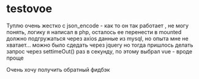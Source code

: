 # testovoe
Туплю очень жестко с json_encode - как то он так работает , не могу понять, логику я написал  в php, осталось ее перенести в mounted должно подгружаться через axios данные  из mysql, но опыта мне не хватает... можно было сдедать через jquery но тогда пришлось делать запрос через settimeOut() раз в секунду, по этому выбрал vue - вроде проще

Очень хочу получить обратный фидбэк
